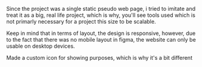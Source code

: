 Since the project was a single static pseudo web page, i tried to imitate and treat it as a big, real life project, which is why, you'll see tools used which is not primarly necessary for a project this size to be scalable.

Keep in mind that in terms of layout, the design is responsive, however, due to the fact that there was no mobile layout in figma, the website can only be usable on desktop devices.

Made a custom icon for showing purposes, which is why it's a bit different
